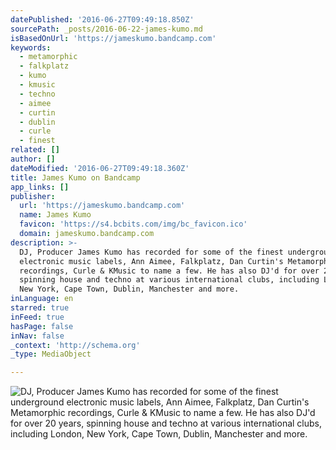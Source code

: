 ```yaml
---
datePublished: '2016-06-27T09:49:18.850Z'
sourcePath: _posts/2016-06-22-james-kumo.md
isBasedOnUrl: 'https://jameskumo.bandcamp.com'
keywords:
  - metamorphic
  - falkplatz
  - kumo
  - kmusic
  - techno
  - aimee
  - curtin
  - dublin
  - curle
  - finest
related: []
author: []
dateModified: '2016-06-27T09:49:18.360Z'
title: James Kumo on Bandcamp
app_links: []
publisher:
  url: 'https://jameskumo.bandcamp.com'
  name: James Kumo
  favicon: 'https://s4.bcbits.com/img/bc_favicon.ico'
  domain: jameskumo.bandcamp.com
description: >-
  DJ, Producer James Kumo has recorded for some of the finest underground
  electronic music labels, Ann Aimee, Falkplatz, Dan Curtin's Metamorphic
  recordings, Curle & KMusic to name a few. He has also DJ'd for over 20 years,
  spinning house and techno at various international clubs, including London,
  New York, Cape Town, Dublin, Manchester and more.
inLanguage: en
starred: true
inFeed: true
hasPage: false
inNav: false
_context: 'http://schema.org'
_type: MediaObject

---
```

![DJ, Producer James Kumo has recorded for some of the finest underground electronic music labels, Ann Aimee, Falkplatz, Dan Curtin's Metamorphic recordings, Curle & KMusic to name a few. He has also DJ'd for over 20 years, spinning house and techno at various international clubs, including London, New York, Cape Town, Dublin, Manchester and more.](https://the-grid-user-content.s3-us-west-2.amazonaws.com/5264752e-8407-4b75-bf43-e28b38668812.jpg)